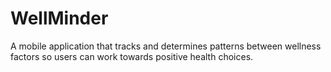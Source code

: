 # WellMinder
A mobile application that tracks and determines patterns between wellness factors so users can work towards positive health choices.
